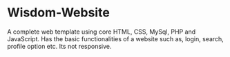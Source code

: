 # Wisdom-Website
A complete web template using core HTML, CSS, MySql, PHP and JavaScript. Has the basic functionalities of a website such as, login, search, profile option etc. Its not responsive.

